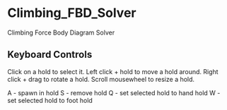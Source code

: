 # Climbing_FBD_Solver
Climbing Force Body Diagram Solver

## Keyboard Controls

Click on a hold to select it. Left click + hold to move a hold around. Right click + drag to rotate a hold. Scroll mousewheel to resize a hold.

A - spawn in hold
S - remove hold
Q - set selected hold to hand hold
W - set selected hold to foot hold